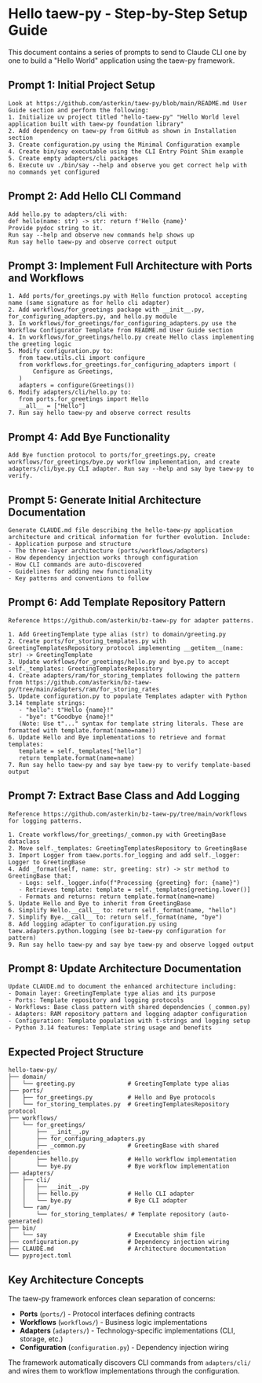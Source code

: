 # Hello taew-py - Step-by-Step Setup Guide

This document contains a series of prompts to send to Claude CLI one by one to build a "Hello World" application using the taew-py framework.

## Prompt 1: Initial Project Setup

```
Look at https://github.com/asterkin/taew-py/blob/main/README.md User Guide section and perform the following:
1. Initialize uv project titled "hello-taew-py" "Hello World level application built with taew-py foundation library"
2. Add dependency on taew-py from GitHub as shown in Installation section
3. Create configuration.py using the Minimal Configuration example
4. Create bin/say executable using the CLI Entry Point Shim example
5. Create empty adapters/cli packages
6. Execute uv ./bin/say --help and observe you get correct help with no commands yet configured
```

## Prompt 2: Add Hello CLI Command

```
Add hello.py to adapters/cli with:
def hello(name: str) -> str: return f'Hello {name}'
Provide pydoc string to it.
Run say --help and observe new commands help shows up
Run say hello taew-py and observe correct output
```

## Prompt 3: Implement Full Architecture with Ports and Workflows

```
1. Add ports/for_greetings.py with Hello function protocol accepting name (same signature as for hello cli adapter)
2. Add workflows/for_greetings package with __init__.py, for_configuring_adapters.py, and hello.py module
3. In workflows/for_greetings/for_configuring_adapters.py use the Workflow Configurator Template from README.md User Guide section
4. In workflows/for_greetings/hello.py create Hello class implementing the greeting logic
5. Modify configuration.py to:
   from taew.utils.cli import configure
   from workflows.for_greetings.for_configuring_adapters import (
       Configure as Greetings,
   )
   adapters = configure(Greetings())
6. Modify adapters/cli/hello.py to:
   from ports.for_greetings import Hello
   __all__ = ["Hello"]
7. Run say hello taew-py and observe correct results
```

## Prompt 4: Add Bye Functionality

```
Add Bye function protocol to ports/for_greetings.py, create workflows/for_greetings/bye.py workflow implementation, and create adapters/cli/bye.py CLI adapter. Run say --help and say bye taew-py to verify.
```

## Prompt 5: Generate Initial Architecture Documentation

```
Generate CLAUDE.md file describing the hello-taew-py application architecture and critical information for further evolution. Include:
- Application purpose and structure
- The three-layer architecture (ports/workflows/adapters)
- How dependency injection works through configuration
- How CLI commands are auto-discovered
- Guidelines for adding new functionality
- Key patterns and conventions to follow
```

## Prompt 6: Add Template Repository Pattern

```
Reference https://github.com/asterkin/bz-taew-py for adapter patterns.

1. Add GreetingTemplate type alias (str) to domain/greeting.py
2. Create ports/for_storing_templates.py with GreetingTemplatesRepository protocol implementing __getitem__(name: str) -> GreetingTemplate
3. Update workflows/for_greetings/hello.py and bye.py to accept self._templates: GreetingTemplatesRepository
4. Create adapters/ram/for_storing_templates following the pattern from https://github.com/asterkin/bz-taew-py/tree/main/adapters/ram/for_storing_rates
5. Update configuration.py to populate Templates adapter with Python 3.14 template strings:
   - "hello": t"Hello {name}!"
   - "bye": t"Goodbye {name}!"
   (Note: Use t"..." syntax for template string literals. These are formatted with template.format(name=name))
6. Update Hello and Bye implementations to retrieve and format templates:
   template = self._templates["hello"]
   return template.format(name=name)
7. Run say hello taew-py and say bye taew-py to verify template-based output
```

## Prompt 7: Extract Base Class and Add Logging

```
Reference https://github.com/asterkin/bz-taew-py/tree/main/workflows for logging patterns.

1. Create workflows/for_greetings/_common.py with GreetingBase dataclass
2. Move self._templates: GreetingTemplatesRepository to GreetingBase
3. Import Logger from taew.ports.for_logging and add self._logger: Logger to GreetingBase
4. Add _format(self, name: str, greeting: str) -> str method to GreetingBase that:
   - Logs: self._logger.info(f"Processing {greeting} for: {name}")
   - Retrieves template: template = self._templates[greeting.lower()]
   - Formats and returns: return template.format(name=name)
5. Update Hello and Bye to inherit from GreetingBase
6. Simplify Hello.__call__ to: return self._format(name, "hello")
7. Simplify Bye.__call__ to: return self._format(name, "bye")
8. Add logging adapter to configuration.py using taew.adapters.python.logging (see bz-taew-py configuration for pattern)
9. Run say hello taew-py and say bye taew-py and observe logged output
```

## Prompt 8: Update Architecture Documentation

```
Update CLAUDE.md to document the enhanced architecture including:
- Domain layer: GreetingTemplate type alias and its purpose
- Ports: Template repository and logging protocols
- Workflows: Base class pattern with shared dependencies (_common.py)
- Adapters: RAM repository pattern and logging adapter configuration
- Configuration: Template population with t-strings and logging setup
- Python 3.14 features: Template string usage and benefits
```

## Expected Project Structure

```
hello-taew-py/
├── domain/
│   └── greeting.py               # GreetingTemplate type alias
├── ports/
│   ├── for_greetings.py          # Hello and Bye protocols
│   └── for_storing_templates.py  # GreetingTemplatesRepository protocol
├── workflows/
│   └── for_greetings/
│       ├── __init__.py
│       ├── for_configuring_adapters.py
│       ├── _common.py            # GreetingBase with shared dependencies
│       ├── hello.py              # Hello workflow implementation
│       └── bye.py                # Bye workflow implementation
├── adapters/
│   ├── cli/
│   │   ├── __init__.py
│   │   ├── hello.py              # Hello CLI adapter
│   │   └── bye.py                # Bye CLI adapter
│   └── ram/
│       └── for_storing_templates/ # Template repository (auto-generated)
├── bin/
│   └── say                       # Executable shim file
├── configuration.py              # Dependency injection wiring
├── CLAUDE.md                     # Architecture documentation
└── pyproject.toml
```

## Key Architecture Concepts

The taew-py framework enforces clean separation of concerns:

- **Ports** (`ports/`) - Protocol interfaces defining contracts
- **Workflows** (`workflows/`) - Business logic implementations
- **Adapters** (`adapters/`) - Technology-specific implementations (CLI, storage, etc.)
- **Configuration** (`configuration.py`) - Dependency injection wiring

The framework automatically discovers CLI commands from `adapters/cli/` and wires them to workflow implementations through the configuration.

